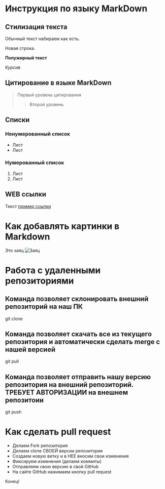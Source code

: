 # Инструкция по языку MarkDown

## Стилизация текста

Обычный текст набираем как есть.

Новая строка.

**Полужирный текст**

*Курсив*

## Цитирование в языке MarkDown
>Первый уровень цитирования
>>Второй уровень

## Списки
### Ненумерованный список
* Лист
* Лист

### Нумерованный список
1. Лист
2. Лист

## WEB ссылки
Текст [пример ссылки](http.example.com "Всплывающая подсказка")

# Как добавлять картинки в Markdown

Это заяц
![Заяц](hare.jpg)

# Работа с удаленными репозиториями
## Команда позволяет склонировать внешний репозиторий на наш ПК
git clone

## Команда позволяет скачать все из текущего репозитория и автоматически сделать merge с нашей версией
git pull

## Команда позволяет отправить нашу версию репозитория на внешний репозиторий. ТРЕБУЕТ АВТОРИЗАЦИИ на внешнем репозитоии
git push

# Как сделать pull request
* Делаем Fork репозитория
* Делаем clone СВОЕЙ версии репозитория
* Создаем новую ветку и в НЕЕ вносим свои изменения
* Фиксируем изменения (делаем коммиты)
* Отправляем свою версию в свой GitHub
* На сайте GitHub нажимаем кнопку pull request

Конец!